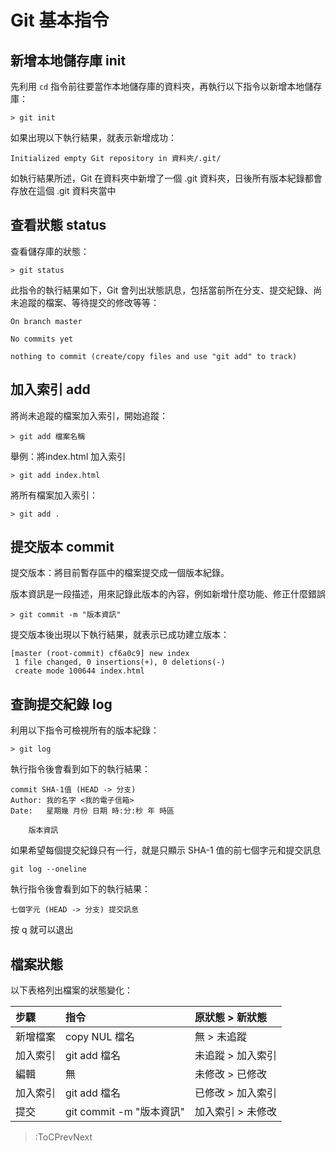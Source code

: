 # Git 基本指令

## 新增本地儲存庫 init

先利用 `cd` 指令前往要當作本地儲存庫的資料夾，再執行以下指令以新增本地儲存庫：

```text
> git init
```

如果出現以下執行結果，就表示新增成功：

```text
Initialized empty Git repository in 資料夾/.git/
```

如執行結果所述，Git 在資料夾中新增了一個 .git 資料夾，日後所有版本紀錄都會存放在這個 .git 資料夾當中

## 查看狀態 status

查看儲存庫的狀態：

```text
> git status
```

此指令的執行結果如下，Git 會列出狀態訊息，包括當前所在分支、提交紀錄、尚未追蹤的檔案、等待提交的修改等等：

```text
On branch master

No commits yet

nothing to commit (create/copy files and use "git add" to track)
```

## 加入索引 add

將尚未追蹤的檔案加入索引，開始追蹤：

```text
> git add 檔案名稱
```

舉例：將index.html 加入索引

```text
> git add index.html
```

將所有檔案加入索引：

```text
> git add .
```

## 提交版本 commit

提交版本：將目前暫存區中的檔案提交成一個版本紀錄。

版本資訊是一段描述，用來記錄此版本的內容，例如新增什麼功能、修正什麼錯誤

```text
> git commit -m "版本資訊"
```

提交版本後出現以下執行結果，就表示已成功建立版本：

```text
[master (root-commit) cf6a0c9] new index
 1 file changed, 0 insertions(+), 0 deletions(-)
 create mode 100644 index.html
```

## 查詢提交紀錄 log

利用以下指令可檢視所有的版本紀錄：

```text
> git log
```

執行指令後會看到如下的執行結果：

```text
commit SHA-1值 (HEAD -> 分支)
Author: 我的名字 <我的電子信箱>
Date:   星期幾 月份 日期 時:分:秒 年 時區

    版本資訊
```

如果希望每個提交紀錄只有一行，就是只顯示 SHA-1 值的前七個字元和提交訊息

```text
git log --oneline
```

執行指令後會看到如下的執行結果：

```text
七個字元 (HEAD -> 分支) 提交訊息
```

按 q 就可以退出

## 檔案狀態

以下表格列出檔案的狀態變化：

| 步驟 | 指令 | 原狀態 > 新狀態 |
| :- | :- | :- |
| 新增檔案 | copy NUL 檔名 | 無 > 未追蹤 |
| 加入索引 | git add 檔名 | 未追蹤 > 加入索引 |
| 編輯 | 無 | 未修改 > 已修改 |
| 加入索引 | git add 檔名 | 已修改 > 加入索引 |
| 提交 | git commit -m "版本資訊" | 加入索引 > 未修改 |

> :ToCPrevNext